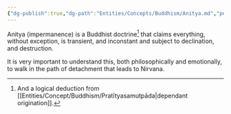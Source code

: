 ```yaml
---
{"dg-publish":true,"dg-path":"Entities/Concepts/Buddhism/Anitya.md","permalink":"/entities/concepts/buddhism/anitya/","title":"Anitya","tags":["concept","concept/buddhism","concept/theology","concept/philosophy"]}
---
```



Anitya (impermanence) is a Buddhist doctrine[^1] that claims everything, without exception, is transient, and inconstant and subject to declination, and destruction.

It is very important to understand this, both philosophically and emotionally, to walk in the path of detachment that leads to Nirvana.


[^1]: And a logical deduction from [[Entities/Concept/Buddhism/Pratītyasamutpāda\|dependant origination]].